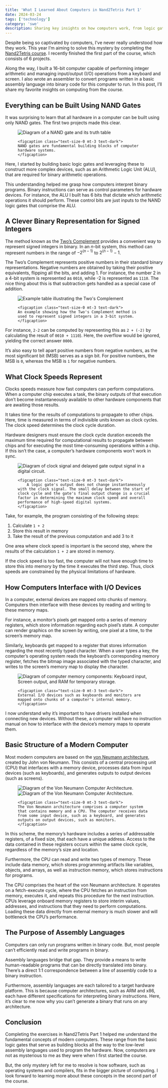 ```yaml
---
title: 'What I Learned About Computers in Nand2Tetris Part 1'
date: 2024-03-24
tags: ['technology']
category: 'swe'
description: Sharing key insights on how computers work, from logic gates and binary arithmetic to assembly languages.
---
```


<script>
    import ArticleScreenshot from '$lib/components/ArticleScreenshot.svelte'
     let imageBucket = 'article_images/insights-from-nand2tetris-part1'
</script>


Despite being so captivated by computers, I’ve never really understood how they work. This year I’m aiming to solve this mystery by completing the [Nand2Tetris course](https://www.nand2tetris.org). I recently finished the first part of the course, which consists of 6 projects. 

Along the way, I built a 16-bit computer capable of performing integer arithmetic and managing input/output (I/O) operations from a keyboard and screen. I also wrote an assembler to convert programs written in a basic assembly language into binary code for this computer to run. In this post, I’ll share my favorite insights on computing from the course. 

## Everything can be Built Using NAND Gates 

It was surprising to learn that all hardware in a computer can be built using only NAND gates. The first two projects made this clear. 

<figure class="mx-auto my-5" style="max-width: 400px;">
    <div class="bg-white-nonresponsive p-4 border border-light rounded">
        <img src="https://banthonio.nyc3.cdn.digitaloceanspaces.com/article_images/insights-from-nand2tetris-part1/NAND%20Gate.png" class="block" alt="Diagram of a NAND gate and its truth table">
    </div>
    
    <figcaption class="text-size-0 mt-3 text-dark">
    NAND gates are fundamental building blocks of computer hardware systems.
    </figcaption>
</figure>

<!-- <div class="p-3 bg-white border border-light rounded mb-[var(--spacing-3-rem)]">
    <ArticleScreenshot  imageBucket={imageBucket} imageName="NAND Gate" altText="A NAND Gate and it's truth table."/>
</div> -->

Here, I started by building basic logic gates and leveraging these to construct more complex devices, such as an Arithmetic Logic Unit (ALU), that are required for binary arithmetic operations.

This understanding helped me grasp how computers interpret binary programs. Binary instructions can serve as control parameters for hardware devices. For instance, the ALU I built has 6 bits that dictate which arithmetic operations it should perform. These control bits are just inputs to the NAND logic gates that comprise the ALU. 

## A Clever Binary Representation for Signed Integers

The method known as the [Two’s Complement](https://en.wikipedia.org/wiki/Two%27s_complement) provides a convenient way to represent signed integers in binary. In an $n$-bit system, this method can represent numbers in the range of $-2^{(n-1)}$ to $2^{(n-1)} - 1$. 

The Two’s Complement represents positive numbers in their standard binary representations. Negative numbers are obtained by taking their positive equivalents, flipping all the bits, and adding 1. For instance, the number 2 in a 4-bit system is represented as `0010`, while -2 is represented as `1110`. The nice thing about this is that subtraction gets handled as a special case of addition. 

<figure class="mx-auto w-fit my-5" style="max-width: 400px;">
    <div class="bg-white-nonresponsive p-4 border border-light rounded">
        <img src="https://banthonio.nyc3.cdn.digitaloceanspaces.com/article_images/insights-from-nand2tetris-part1/Two's%20Complement.png" class="block" alt="Example table illustrating the Two's Complement">
    </div>
    
    <figcaption class="text-size-0 mt-3 text-dark">
    An example showing how the Two's Complement method is used to represent signed integers in a 3-bit system.
    </figcaption>
</figure>



For instance, `2-2` can be computed by representing this as `2 + (-2)` by calculating the result of `0010 + 1110`). Here, the overflow would be ignored, yielding the correct answer `0000`.

It’s also easy to tell apart positive numbers from negative numbers, as the most significant bit (MSB) serves as a sign bit. For positive numbers, the MSB is `0`, whereas the MSB is `1` for negative numbers.


## What Clock Speeds Represent

Clocks speeds measure how fast computers can perform computations. When a computer chip executes a task, the binary outputs of that execution don’t become instantaneously available to other hardware components that are awaiting those results.

It takes time for the results of computations to propagate to other chips. Here, time is measured in terms of indivisible units known as clock cycles. The clock speed determines the clock cycle duration. 

Hardware designers must ensure the clock cycle duration exceeds the maximum time required for computational results to propagate between chips and for executing the most time-consuming operations within a chip. If this isn’t the case, a computer’s hardware components won’t work in sync.


<figure class="mx-auto w-fit  my-5" style="max-width: 480px;">
    <div class="bg-white-nonresponsive p-4 border border-light rounded">
        <img src="https://banthonio.nyc3.cdn.digitaloceanspaces.com/article_images/insights-from-nand2tetris-part1/Clock%20Cycle.png" class="block" alt="Diagram of clock signal and delayed gate output signal in a digital circuit.">
    </div>
    
    <figcaption class="text-size-0 mt-3 text-dark">
        A logic gate's output does not change instantaneously with the clock signal. The small delay between the start of clock cycle and the gate's final output change is a crucial factor in determining the maximum clock speed and overall performance of high-speed digital systems. 
    </figcaption>
</figure>


Take, for example, the program consisting of the following steps:
1. Calculate `1 + 2`
2. Store this result in memory
3. Take the result of the previous computation and add 3 to it

One area where clock speed is important is the second step, where the results of the calculation `1 + 2` are stored in memory. 

If the clock speed is too fast, the computer will not have enough time to store this into memory by the time it executes the third step. Thus, clock speeds are constrained by the physical limitations of hardware. 

## How Computers Interface with I/O Devices

In a computer, external devices are mapped onto chunks of memory. Computers then interface with these devices by reading and writing to these memory maps.

For instance, a monitor’s pixels get mapped onto a series of memory registers, which store information regarding each pixel’s state. A computer can render graphics on the screen by writing, one pixel at a time, to the screen’s memory map.

Similarly, keyboards get mapped to a register that stores information regarding the most recently typed character. When a user types a key, the computer’s operating system reads the keyboard’s corresponding memory register, fetches the bitmap image associated with the typed character, and writes to the screen’s memory map to display the character.

<figure class="mx-auto w-fit my-5 max-w-[280px] lg:max-w-[320px]">
    <div class="bg-white-nonresponsive p-4 border border-light rounded">
        <img src="https://banthonio.nyc3.cdn.digitaloceanspaces.com/article_images/insights-from-nand2tetris-part1/Memory%20Maps.png" class="block" alt="Diagram of computer memory components: Keyboard input, Screen output, and RAM for temporary storage.">
    </div>
    
    <figcaption class="text-size-0 mt-3 text-dark">
    External I/O devices such as keyboards and monitors are mapped onto chunks of a computer's internal memory.
    </figcaption>
</figure>


I now understand why it’s important to have drivers installed when connecting new devices. Without these, a computer will have no instruction manual on how to interface with the device’s memory maps to operate them.

## Basic Structure of a Modern Computer

Most modern computers are based on the [von Neumann architecture](https://en.wikipedia.org/wiki/Von_Neumann_architecture), created by John von Neumann. This consists of a central processing unit (CPU) that interfaces with a memory device, processes data from input devices (such as keyboards), and generates outputs to output devices (such as screens). 

<figure class="my-5">
    <div class="bg-white-nonresponsive p-4 border border-light rounded sm:mx-[-10%] lg:mx-[-20%]">
        <img src="https://banthonio.nyc3.cdn.digitaloceanspaces.com/article_images/insights-from-nand2tetris-part1/Von%20Neumann%20Computer%20-%20Mobile.png" class="block max-w-[260px] mx-auto sm:hidden" alt="Diagram of the Von Neumann Computer Architecture.">
        <img src="https://banthonio.nyc3.cdn.digitaloceanspaces.com/article_images/insights-from-nand2tetris-part1/Von%20Neumann%20Computer.png" class=" hidden sm:block" alt="Diagram of the Von Neumann Computer Architecture.">
    </div>
    
    <figcaption class="text-size-0 mt-3 text-dark">
    The Von Neumann architecture comprises a computer system that contains memory and a CPU. The computer receives data from some input device, such as a keyboard, and generates outputs on output devices, such as monitors.
    </figcaption>
</figure>

In this scheme, the memory’s hardware includes a series of addressable registers, of a fixed size, that each have a unique address. Access to the data contained in these registers occurs within the same clock cycle, regardless of the memory’s size and location.

Furthermore, the CPU can read and write two types of memory. These include data memory, which stores programming artifacts like variables, objects, and arrays, as well as instruction memory, which stores instructions for programs. 

The CPU comprises the heart of the von Neumann architecture. It operates on a fetch-execute cycle, where the CPU fetches an instruction from memory, executes it, and repeats this procedure for the next instruction. CPUs leverage onboard memory registers to store interim values, addresses, and instructions that they need to perform computations. Loading these data directly from external memory is much slower and will bottleneck the CPU’s performance.




## The Purpose of Assembly Languages

Computers can only run programs written in binary code. But, most people can’t efficiently read and write programs in binary. 

Assembly languages bridge that gap. They provide a means to write human-readable programs that can be directly translated into binary. There’s a direct 1:1 correspondence between a line of assembly code to a binary instruction.

Furthermore, assembly languages are each tailored to a target hardware platform. This is because computer architectures, such as ARM and x86, each have different specifications for interpreting binary instructions. Here, it’s clear to me now why you can’t generate a binary that runs on any architecture.


## Conclusion

Completing the exercises in Nand2Tetris Part 1 helped me understand the fundamental concepts of modern computers. These range from the basic logic gates that serve as building blocks all the way to the low-level assembly languages used to program the hardware. Now, computers are not as mysterious to me as they were when I first started the course.

But, the only mystery left for me to resolve is how software, such as operating systems and compilers, fits in the bigger picture of computing. I look forward to learning more about these concepts in the second part of the course.

